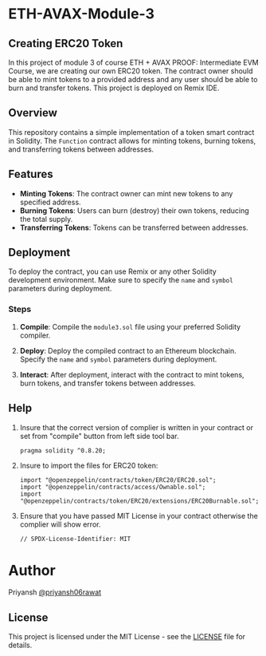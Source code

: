 # ETH-AVAX-Module-3
## Creating ERC20 Token
In this project of module 3 of course ETH + AVAX PROOF: Intermediate EVM Course, we are creating our own ERC20 token. The contract owner should be able to mint tokens to a provided address and any user should be able to burn and transfer tokens. This project is deployed on Remix IDE.

## Overview

This repository contains a simple implementation of a token smart contract in Solidity. The `Function` contract allows for minting tokens, burning tokens, and transferring tokens between addresses.

## Features

- **Minting Tokens**: The contract owner can mint new tokens to any specified address.
- **Burning Tokens**: Users can burn (destroy) their own tokens, reducing the total supply.
- **Transferring Tokens**: Tokens can be transferred between addresses.

## Deployment

To deploy the contract, you can use Remix or any other Solidity development environment. Make sure to specify the `name` and `symbol` parameters during deployment.


### Steps

1. **Compile**: Compile the `module3.sol` file using your preferred Solidity compiler.
   
2. **Deploy**: Deploy the compiled contract to an Ethereum blockchain. Specify the `name` and `symbol` parameters during deployment.

3. **Interact**: After deployment, interact with the contract to mint tokens, burn tokens, and transfer tokens between addresses.
## Help
1. Insure that the correct version of complier is written in your contract or set from "compile" button from left side tool bar.
   ```
   pragma solidity ^0.8.20;
   ```
2. Insure to import the files for ERC20 token:
   ```
   import "@openzeppelin/contracts/token/ERC20/ERC20.sol";
   import "@openzeppelin/contracts/access/Ownable.sol";
   import "@openzeppelin/contracts/token/ERC20/extensions/ERC20Burnable.sol";
   ```
3. Ensure that you have passed MIT License in your contract otherwise the complier will show error.
   ```
   // SPDX-License-Identifier: MIT
   ```
# Author
Priyansh [@priyansh06rawat](https://github.com/priyansh06rawat)

## License

This project is licensed under the MIT License - see the [LICENSE](LICENSE) file for details.
